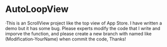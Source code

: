 # AutoLoopView

·This is an ScrollView project like the top view of App Store. I have written a demo but it has 
some bug. Please experts modify the code that I write and imporve the function, and please 
create a new branch with named like (Modification-YourName) when commit the code, Thanks!
